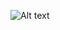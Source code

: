 ![Alt text](https://github.com/erenkya/Catering-Site/assets/115587114/4191af3e-eced-4dd9-90af-1e094551fe2a)
